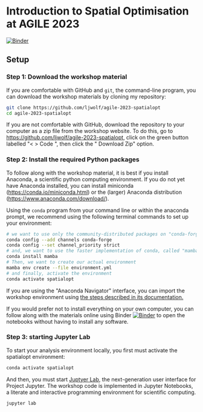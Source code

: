 # Introduction to Spatial Optimisation at AGILE 2023
[![Binder](https://mybinder.org/badge_logo.svg)](https://mybinder.org/v2/gh/martinfleis/efficient-geopandas-workshop/main?urlpath=lab/)

## Setup

### Step 1: Download the workshop material

If you are comfortable with GitHub and `git`, the command-line program, you can download the workshop materials by cloning my repository:

```sh
git clone https://github.com/ljwolf/agile-2023-spatialopt
cd agile-2023-spatialopt
```

If you are not comfortable with GitHub, download the repository to your computer as a zip file from the workshop website. To do this, go to <https://github.com/ljwolf/agile-2023-spatialopt>, click on the green button labelled "< > Code <i class="fa-regular fa-angle-down"></i>", then click the "<i class="fa-regular fa-file-zipper"></i> Download Zip" option. 

### Step 2: Install the required Python packages

To follow along with the workshop material, it is best if you install Anaconda, a scientific python computing environment. If you do not yet have Anaconda installed, you can install miniconda
(<https://conda.io/miniconda.html>) or the (larger) Anaconda distribution (<https://www.anaconda.com/download/>). 

Using the `conda` program from your command line or within the anaconda prompt, we recommend using the following terminal commands to set up your environment: 

```bash
# we want to use only the community-distributed packages on "conda-forge" 
conda config --add channels conda-forge
conda config --set channel_priority strict
# and, we want to use the faster implementation of conda, called "mamba"
conda install mamba
# Then, we want to create our actual environment
mamba env create --file environment.yml
# and finally, activate the environment
conda activate spatialopt
```

If you are using the "Anaconda Navigator" interface, you can import the workshop environment using [the steps described in its documentation.](https://docs.anaconda.com/free/navigator/tutorials/manage-environments/#importing-an-environment)

If you would prefer not to install everything on your own computer, you can follow along with the materials online using Binder [![Binder](https://mybinder.org/badge_logo.svg)](https://mybinder.org/v2/gh/ljwolf/agile-2023-spatialopt/main?urlpath=lab/) to open the notebooks without having to install any software. 

### Step 3: starting Jupyter Lab

To start your analysis environment locally, you first must activate the spatialopt environment: 
```bash
conda activate spatialopt
```

And then, you must start [Juptyer Lab](https://jupyterlab.readthedocs.io/en/stable/), the next-generation user interface for Project Jupyter. The workshop code is implemented in Jupyter Notebooks, a literate and interactive programming environment for scientific computing.

```bash
jupyter lab
```
